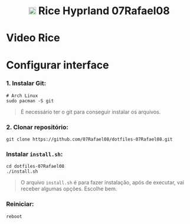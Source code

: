 <div align=center>
  <h1> <img src="https://wiki.hyprland.org/favicon.svg" width=20 />  Rice Hyprland <b>07Rafael08</b></h1>
</div>

# Video Rice



# Configurar interface

### 1. Instalar Git:
```
# Arch Linux
sudo pacman -S git
```
> É necessário ter o git para conseguir instalar os arquivos.

### 2. Clonar repositório:
```
git clone https://github.com/07Rafael08/dotfiles-07Rafael08.git
```

### Instalar `install.sh`:
```
cd dotfiles-07Rafael08
./install.sh
```
> O arquivo `install.sh` é para fazer instalação, após de executar, vai receber algumas opções. Escolhe bem.

### Reiniciar:
```
reboot
```
